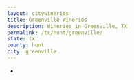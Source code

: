 ```yaml
---
layout: citywineries
title: Greenville Wineries
description: Wineries in Greenville, TX
permalink: /tx/hunt/greenville/
state: tx
county: hunt
city: greenville
---
```

-
